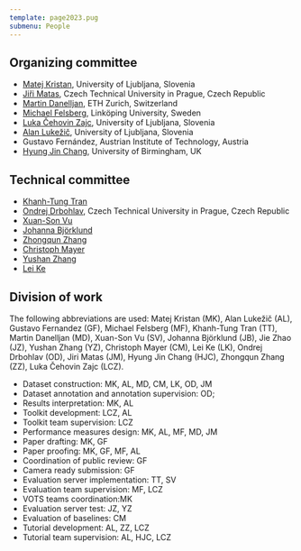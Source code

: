 ```yaml
---
template: page2023.pug
submenu: People
---
```



## Organizing committee

 * [Matej Kristan](http://www.vicos.si/People/Matejk), University of Ljubljana, Slovenia
 * [Jiři Matas](http://cmp.felk.cvut.cz/~matas/), Czech Technical University in Prague, Czech Republic
 * [Martin Danelljan](https://martin-danelljan.github.io/), ETH Zurich, Switzerland
 * [Michael Felsberg](http://users.isy.liu.se/cvl/mfe/), Linköping University, Sweden
 * [Luka Čehovin Zajc](http://www.vicos.si/People/Luka_Cehovin), University of Ljubljana, Slovenia
 * [Alan Lukežič](http://www.vicos.si/User:Alanl), University of Ljubljana, Slovenia
 * Gustavo Fernández, Austrian Institute of Technology, Austria
 * [Hyung Jin Chang](https://www.cs.bham.ac.uk/~changhj), University of Birmingham, UK

## Technical committee
 
 * [Khanh-Tung Tran](https://www.linkedin.com/in/khanh-tung-tran-83b3541ab/)
 * [Ondrej Drbohlav](https://cmp.felk.cvut.cz/~drbohlav/), Czech Technical University in Prague, Czech Republic
 * [Xuan-Son Vu](https://people.cs.umu.se/sonvx)
 * [Johanna Björklund](https://www.umu.se/en/staff/johanna-bjorklund/)
 * [Zhongqun Zhang](https://zhongqunzhang.github.io/)
 * [Christoph Mayer](https://2006pmach.github.io/)
 * [Yushan Zhang](https://liu.se/medarbetare/yuszh17)
 * [Lei Ke](https://www.kelei.site/)


## Division of work

The following abbreviations are used: Matej Kristan (MK), Alan Lukežič (AL), Gustavo Fernandez (GF), Michael Felsberg (MF), Khanh-Tung Tran (TT), Martin Danelljan (MD), Xuan-Son Vu (SV), Johanna Björklund (JB), Jie Zhao (JZ), Yushan Zhang (YZ), Christoph Mayer (CM), Lei Ke (LK), Ondrej Drbohlav (OD), Jiri Matas (JM), Hyung Jin Chang (HJC), Zhongqun Zhang (ZZ), Luka Čehovin Zajc (LCZ).

 * Dataset construction: MK, AL, MD, CM, LK, OD, JM
 * Dataset annotation and annotation supervision: OD; 
 * Results interpretation: MK, AL 
 * Toolkit development: LCZ, AL
 * Toolkit team supervision: LCZ
 * Performance measures design: MK, AL, MF, MD, JM
 * Paper drafting: MK, GF
 * Paper proofing: MK, GF, MF, AL
 * Coordination of public review: GF
 * Camera ready submission: GF
 * Evaluation server implementation: TT, SV
 * Evaluation team supervision: MF, LCZ
 * VOTS teams coordination:MK
 * Evaluation server test: JZ, YZ
 * Evaluation of baselines: CM
 * Tutorial development: AL, ZZ, LCZ
 * Tutorial team supervision: AL, HJC, LCZ